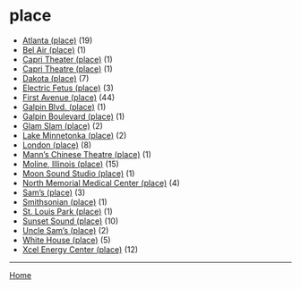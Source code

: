 # place

  * [Atlanta (place)](./place/atlanta/) (19)
  * [Bel Air (place)](./place/bel-air/) (1)
  * [Capri Theater  (place)](./place/capri-theater/) (1)
  * [Capri Theatre (place)](./place/capri-theatre/) (1)
  * [Dakota (place)](./place/dakota/) (7)
  * [Electric Fetus (place)](./place/electric-fetus/) (3)
  * [First Avenue (place)](./place/first-avenue/) (44)
  * [Galpin Blvd. (place)](./place/galpin-blvd/) (1)
  * [Galpin Boulevard (place)](./place/galpin-boulevard/) (1)
  * [Glam Slam (place)](./place/glam-slam/) (2)
  * [Lake Minnetonka (place)](./place/lake-minnetonka/) (2)
  * [London (place)](./place/london/) (8)
  * [Mann’s Chinese Theatre (place)](./place/mann-s-chinese-theatre/) (1)
  * [Moline, Illinois (place)](./place/moline-illinois/) (15)
  * [Moon Sound Studio (place)](./place/moon-sound-studio/) (1)
  * [North Memorial Medical Center (place)](./place/north-memorial-medical-center/) (4)
  * [Sam’s (place)](./place/sam-s/) (3)
  * [Smithsonian (place)](./place/smithsonian/) (1)
  * [St. Louis Park (place)](./place/st-louis-park/) (1)
  * [Sunset Sound (place)](./place/sunset-sound/) (10)
  * [Uncle Sam’s (place)](./place/uncle-sam-s/) (2)
  * [White House (place)](./place/white-house/) (5)
  * [Xcel Energy Center (place)](./place/xcel-energy-center/) (12)

----

[Home](../)
